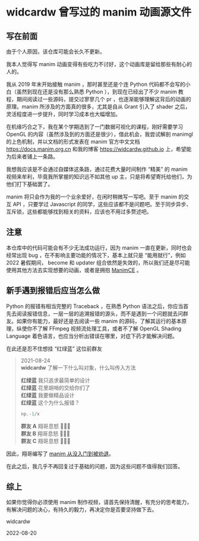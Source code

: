 # widcardw 曾写过的 manim 动画源文件

## 写在前面

由于个人原因，该仓库可能会长久不更新。

我本人觉得写 manim 动画变得有些吃力不讨好，这个动画库是留给那些有耐心的人的。

我从 2019 年末开始接触 manim ，那时甚至还是个连 Python 代码都不会写的小白（虽然到现在还是没有那么熟悉 Python ），到现在已经出了不少 manim 教程，期间阅读过一些源码，提交过寥寥几个 pr ，也逐渐能够理解这背后的动画的原理。manim 所涉及的方面真的很多，尤其是自从 Grant 引入了 shader 之后，灵活程度进一步提升，同时学习成本也大幅增加。

在机缘巧合之下，我在某个学期选到了一门数据可视化的课程，刚好需要学习 OpenGL 的内容（虽然涉及到的方面还是很少），借此机会，我尝试解剖 manimgl 的上色机制，并以文档的形式发表在 manim 官方中文文档 https://docs.manim.org.cn 和我的博客 https://widcardw.github.io 上，希望能为后来者铺上一条路。

我想我应该是不会通过自媒体这条路，通过花费大量时间制作 “精美” 的 manim 视频来牟利，毕竟我所掌握的知识远不如其他 up 主，只是将希望寄托给他们，为他们打下基础罢了。

manim 将只会作为我的一个业余爱好，在闲时稍微写一写吧。至于 manim 的交互 API ，只要学过 Javascript 的同学，这些应该都不是问题吧。至于同步异步、互斥锁，这些都能够找到相关的资料，应该也不用过多赘述吧。

## 注意

本仓库中的代码可能会有不少无法成功运行，因为 manim 一直在更新，同时也会经常出现 bug ，在不影响主要功能的情况下，基本上就只是 “能用就行”，例如 2022 暑假期间， become 和 updater 组合依然是失效的，所以我们还是尽可能使用其他方法去实现想要的动画，或者是拥抱 [ManimCE](https://manim.community) 。

## 新手遇到报错后应当怎么做

Python 的报错有相当完整的 Traceback ，在熟悉 Python 语法之后，你应当首先去阅读报错信息，一层一层的追溯报错的源头，而不是遇到一个问题就去问群友。如果你有能力，最好还是去阅读一些 manim 的源码，了解其运行的基本原理，纵使你不了解 FFmpeg 视频流处理工具，或者不了解 OpenGL Shading Language 着色语言，也应当分析出错误在哪里，对症下药才能解决问题。

在此还是忍不住想挂 “红绿蓝” 这位前群友

> 2021-08-24\
> **widcardw** 了解一下什么叫对象，什么叫传入方法
> 
> **红绿蓝** 我只追求最简单的设计\
> **红绿蓝** 花里胡哨的交给你们了\
> **红绿蓝** 我要做精品设计\
> **红绿蓝** 这个为什么报错？
>
> ```python
> np.-1/x
> ```
>
> **群友 A** 翔哥息怒 🧯🧯🧯\
> **群友 B** 翔哥息怒 🧯🧯🧯\
> **群友 C** 翔哥息怒 🧯🧯🧯


因此，翔哥编写了 [manim 从没入门到被劝退](https://manim.org.cn/problems/persuade2quit)。

在此之后，我几乎不再回复过于基础的问题，因为这些问题不值得我们回答。

## 综上

如果你觉得你必须使用 manim 制作视频，请首先保持清醒，有充分的思考能力，有解决问题的决心，有持久的毅力，再决定你是否要坚持做下去。

widcardw

2022-08-20


<style>
.chat-container {
    border: 1px solid #7f7f7f40;
    padding: 0.5rem;
    border-radius: 0.5rem;
}
.message {
    display: flex;
    margin: 0.5rem 0;
}
.person {
    padding: 0.5rem;
}
.bubble {
    background: #7f7f7f20;
    padding: 0.5rem;
    border-radius: 0.5rem;
}
</style>